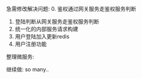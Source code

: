 急需修改解决问题:
0. 鉴权通过网关服务走鉴权服务判断
1. 登陆判断从网关服务走鉴权服务判断
2. 统一化的内部服务请求构建
3. 用户登陆加入更新redis
4. 用户注册功能

整理微服务:

继续做:
so many..
